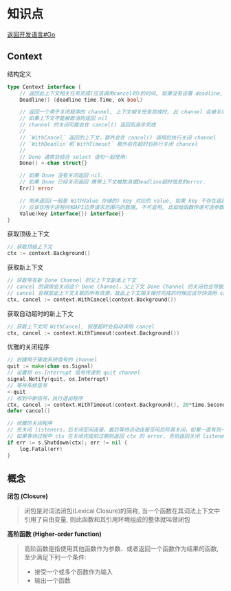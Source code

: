 # 知识点

[返回开发语言#Go](/language/?id=go)


## Context

结构定义

```go
type Context interface {
    // 返回此上下文相关任务完成(应该调用cancel时)的时间, 如果没有设置 deadline, ok=false
	Deadline() (deadline time.Time, ok bool)

    // 返回一个用于关闭程序的 channel, 上下文相关任务完成时, 此 channel 会被关闭
    // 如果上下文不能被取消则返回 nil
    // channel 的关闭可能会在 cancel() 返回后异步完成
    //
    // `WithCancel` 返回的上下文，额外会在 cancel() 调用后执行关闭 channel
    // `WithDeadlin`和`WithTimeout` 额外会在超时后执行关闭 chancel
	//
	// Done 通常会结合 select 语句一起使用:
	Done() <-chan struct{}

	// 如果 Done 没有关闭返回 nil.
	// 如果 Done 已经关闭返回 携带上下文被取消或Deadline超时信息的error.
	Err() error

	// 用来返回(一般是 WithValue 存储的) key 对应的 value, 如果 key 不存在返回 nil
	// 应该仅用于进程间和API边界请求范围内的数据, 不可滥用, 比如给函数传递可选参数
	Value(key interface{}) interface{}
}
```

获取顶级上下文

```go
// 获取顶级上下文
ctx := context.Background()
```

获取新上下文

```go
// 获取带有新 Done Channel 的父上下文副本上下文
// cancel 的调用会关闭这个 Done Channel，父上下文 Done Channel 的关闭也会导致此上下文的 Done Channel 关闭
// cancel 会释放此上下文关联的所有资源，故此上下文相关操作完成的时候应该尽快调用 cancel
ctx, cancel := context.WithCancel(context.Background())
```

获取自动超时的新上下文

```go
// 获取上下文同 WithCancel, 但是超时会自动调用 cancel
ctx, cancel := context.WithTimeout(context.Background())
```

优雅的关闭程序

```go
// 创建用于接收系统信号的 channel
quit := make(chan os.Signal)
// 设置将 os.Interrupt 信号传递到 quit channel
signal.Notify(quit, os.Interrupt)
// 等待系统信号
<-quit
// 收到中断信号，执行退出程序
ctx, cancel := context.WithTimeout(context.Background(), 20*time.Second)
defer cancel()

// 优雅的关闭程序
// 先关闭 listeners，后关闭空闲连接，最后等待活动连接空闲后将其关闭，如果一直有则一直等待
// 如果等待过程中 ctx 在关闭完成前过期则返回 ctx 的 error, 否则返回关闭 listeners 过程中的错误
if err := s.Shutdown(ctx); err != nil {
    log.Fatal(err)
}
```

## 概念

**闭包 (Closure)**
>闭包是对词法闭包(Lexical Closure)的简称, 当一个函数在其词法上下文中引用了自由变量, 则此函数和其引用环境组成的整体就叫做闭包 

**高阶函数 (Higher-order function)**
>高阶函数是指使用其他函数作为参数、或者返回一个函数作为结果的函数, 至少满足下列一个条件:
> * 接受一个或多个函数作为输入
> * 输出一个函数
